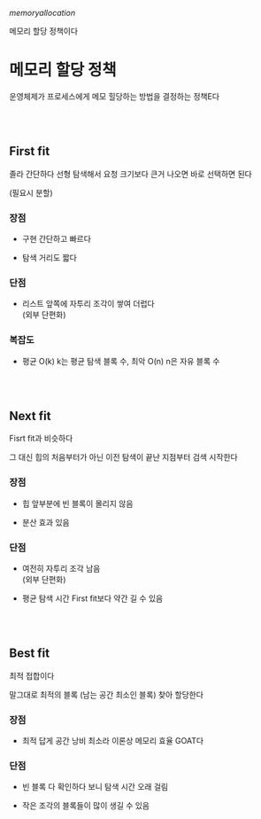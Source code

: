 $memory allocation$

메모리 할당 정책이다

# 메모리 할당 정책

운영체제가 프로세스에게 메모 힐당하는 방법을 결정하는 정책E다

<br>

<br>

## First fit

졸라 간단하다 선형 탐색해서 요청 크기보다 큰거 나오면 바로 선택하면 된다

(필요시 분할)

### 장점

- 구현 간단하고 빠르다

- 탐색 거리도 짧다

### 단점

- 리스트 앞쪽에 자투리 조각이 쌓여 더럽다
<br>(외부 단편화)

### 복잡도

- 평균 O(k) k는 평균 탐색 블록 수, 최악 O(n) n은 자유 블록 수

<br><br>

## Next fit

Fisrt fit과 비슷하다

그 대신 힙의 처음부터가 아닌 이전 탐색이 끝난 지점부터 검색 시작한다

### 장점

- 힙 앞부분에 빈 블록이 몰리지 않음

- 분산 효과 있음

### 단점

- 여전히 자투리 조각 남음<br>
(외부 단편화)


- 평균 탐색 시간 First fit보다 약간 길 수 있음

<br>
<br>

## Best fit

최적 접합이다

말그대로 최적의 블록 (남는 공간 최소인 블록) 찾아 할당한다

### 장점

- 최적 답게 공간 낭비 최소라 이론상 메모리 효율 GOAT다

### 단점

- 빈 블록 다 확인하다 보니 탐색 시간 오래 걸림

- 작은 조각의 블록들이 많이 생길 수 있음

